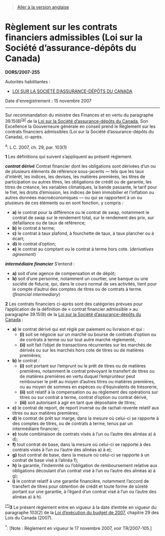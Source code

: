 > [Aller à la version anglaise](/en/Regulations/Statutory%20Orders%20and%20Regulations/2007/255.md)

# Règlement sur les contrats financiers admissibles (Loi sur la Société d’assurance-dépôts du Canada)

**DORS/2007-255**

Autorités habilitantes : 
- [LOI SUR LA SOCIÉTÉ D’ASSURANCE-DÉPÔTS DU CANADA](/fr/Lois/Lois%20révisées%20du%20Canada/C/C-3.md)

Date d'enregistrement : 15 novembre 2007

----------

Sur recommandation du ministre des Finances et en vertu du paragraphe 39.15(8)<sup><a href='#fnote1'>[a]</a></sup> de la [Loi sur la Société d’assurance-dépôts du Canada](/fr/Lois/Lois%20révisées%20du%20Canada/C/C-3.md), Son Excellence la Gouverneure générale en conseil prend le Règlement sur les contrats financiers admissibles (Loi sur la Société d’assurance-dépôts du Canada), ci-après.

<a name='fnote1'><sup>a</sup></a>: L.C. 2007, ch. 29, par. 103(1)<br />



**1** Les définitions qui suivent s’appliquent au présent règlement.

***contrat dérivé*** Contrat financier dont les obligations sont dérivées d’un ou de plusieurs éléments de référence sous-jacents — tels que les taux d’intérêt, les indices, les devises, les matières premières, les titres de participation ou autres titres, les obligations de crédit ou de garantie, les titres de créance, les variables climatiques, la bande passante, le tarif pour le fret, les droits d’émission, les indices de bien immobilier et l’inflation ou autres données macroéconomiques — ou qui se rapportent à un ou plusieurs de ces éléments ou en sont fonction, y compris :
- **a)** le contrat pour la différence ou le contrat de swap, notamment le contrat de swap sur le rendement total, sur le rendement des prix, sur défaillance ou de taux de référence;
- **b)** le contrat à terme;
- **c)** le contrat à taux plafond, à fourchette de taux, à taux plancher ou à écart;
- **d)** le contrat d’option;
- **e)** le contrat au comptant ou le contrat à terme hors cote. (*derivatives agreement*)

***intermédiaire financier*** S’entend :
- **a)** soit d’une agence de compensation et de dépôt;
- **b)** soit d’une personne, notamment un courtier, une banque ou une société de fiducie, qui, dans le cours normal de ses activités, tient pour le compte d’autrui des comptes de titres ou de contrats à terme. (*financial intermediary*)



**2** Les contrats financiers ci-après sont des catégories prévues pour l’application de la définition de « contrat financier admissible » au paragraphe 39.15(9) de la [Loi sur la Société d’assurance-dépôts du Canada](/fr/Lois/Lois%20révisées%20du%20Canada/C/C-3.md) :
- **a)** le contrat dérivé qui est réglé par paiement ou livraison et qui :
	- **(i)** soit se négocie sur un marché ou bourse de contrats d’option ou de contrats à terme ou sur tout autre marché réglementé,
	- **(ii)** soit fait l’objet de transactions récurrentes sur les marchés de dérivés ou sur les marchés hors cote de titres ou de matières premières;
- **b)** le contrat :
	- **(i)** soit portant sur l’emprunt ou le prêt de titres ou de matières premières, notamment le contrat prévoyant le transfert de titres ou de matières premières en vertu duquel l’emprunteur peut rembourser le prêt au moyen d’autres titres ou matières premières, ou au moyen de sommes en espèces ou d’équivalents de trésorerie,
	- **(ii)** soit relatif à la compensation ou au règlement des opérations sur titres ou sur contrat à terme, contrat d’option ou contrat dérivé,
	- **(iii)** soit autorisant à agir en tant que dépositaire de titres;
- **c)** le contrat de report, de report inversé ou de rachat-revente relatif aux titres ou aux matières premières;
- **d)** le contrat de prêt sur marge, dans la mesure où celui-ci se rapporte à des comptes de titres, ou de contrats à terme, tenus par un intermédiaire financier;
- **e)** toute combinaison de contrats visés à l’un ou l’autre des alinéas a) à d);
- **f)** tout contrat de base, dans la mesure où celui-ci se rapporte à des contrats visés à l’un ou l’autre des alinéas a) à e);
- **g)** tout contrat de base, dans la mesure où celui-ci se rapporte à un contrat de base visé à l’alinéa f);
- **h)** la garantie, l’indemnité ou l’obligation de remboursement relative aux obligations découlant d’un contrat visé à l’un ou l’autre des alinéas a) à g);
- **i)** le contrat relatif à une garantie financière, notamment l’accord de transfert de titres pour obtention de crédit et toute forme de sûreté portant sur une garantie, à l’égard d’un contrat visé à l’un ou l’autre des alinéas a) à h).



<sup><a href='#footnote3_f'>[*]</a></sup>**3** Le présent règlement entre en vigueur à la date d’entrée en vigueur du paragraphe 103(2) de la [Loi d’exécution du budget de 2007](/fr/Lois/Lois%20du%20Canada/2007/ch.%2029.md), chapitre 29 des Lois du Canada (2007).

<a name='footnote3_f'><sup>*</sup></a>: [Note : Règlement en vigueur le 17 novembre 2007, *voir* TR/2007-105.]<br />


